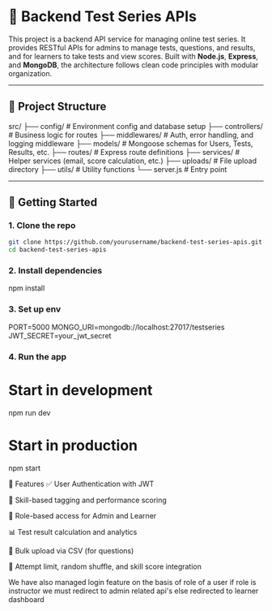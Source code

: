# 🧪 Backend Test Series APIs

This project is a backend API service for managing online test series. It provides RESTful APIs for admins to manage tests, questions, and results, and for learners to take tests and view scores. Built with **Node.js**, **Express**, and **MongoDB**, the architecture follows clean code principles with modular organization.

---

## 📁 Project Structure

src/
├── config/ # Environment config and database setup
├── controllers/ # Business logic for routes
├── middlewares/ # Auth, error handling, and logging middleware
├── models/ # Mongoose schemas for Users, Tests, Results, etc.
├── routes/ # Express route definitions
├── services/ # Helper services (email, score calculation, etc.)
├── uploads/ # File upload directory
├── utils/ # Utility functions
└── server.js # Entry point

---

## 🚀 Getting Started

### 1. Clone the repo

```bash
git clone https://github.com/yourusername/backend-test-series-apis.git
cd backend-test-series-apis
```

### 2. Install dependencies

npm install

### 3. Set up env

PORT=5000
MONGO_URI=mongodb://localhost:27017/testseries
JWT_SECRET=your_jwt_secret

### 4. Run the app

# Start in development

npm run dev

# Start in production

npm start

📌 Features
✅ User Authentication with JWT

🧠 Skill-based tagging and performance scoring

🔐 Role-based access for Admin and Learner

📊 Test result calculation and analytics

📁 Bulk upload via CSV (for questions)

🔄 Attempt limit, random shuffle, and skill score integration

We have also managed login feature on the basis of role of a user
if role is instructor we must redirect to admin related api's
else redirected to learner dashboard
